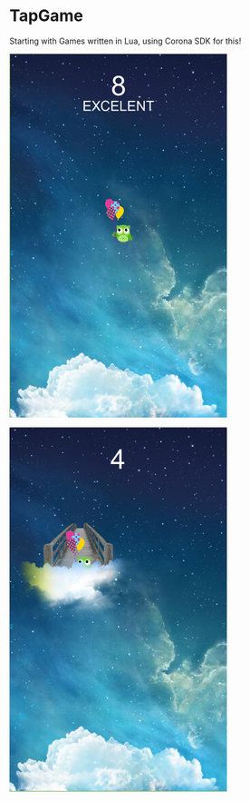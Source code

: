 # TapGame
Starting with Games written in Lua, using Corona SDK for this!

![Example](https://github.com/Ronald-TR/TapGame/blob/master/demonstracao/example.png)


![Example2](https://github.com/Ronald-TR/TapGame/blob/master/demonstracao/example2.png)
